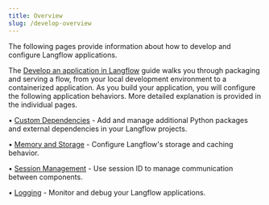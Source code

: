 ```yaml
---
title: Overview
slug: /develop-overview
---
```


The following pages provide information about how to develop and configure Langflow applications.

The [Develop an application in Langflow](/develop-application) guide walks you through packaging and serving a flow, from your local development environment to a containerized application.
As you build your application, you will configure the following application behaviors. More detailed explanation is provided in the individual pages.

• [Custom Dependencies](/install-custom-dependencies) - Add and manage additional Python packages and external dependencies in your Langflow projects.

• [Memory and Storage](/memory) - Configure Langflow's storage and caching behavior.

• [Session Management](/session-id) - Use session ID to manage communication between components.

• [Logging](/logging) - Monitor and debug your Langflow applications.